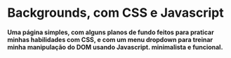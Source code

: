 # Backgrounds, com CSS e Javascript

**Uma página simples, com alguns planos de fundo feitos para praticar minhas habilidades com CSS, e com um menu dropdown para treinar minha manipulação do DOM usando Javascript. minimalista e funcional.**
